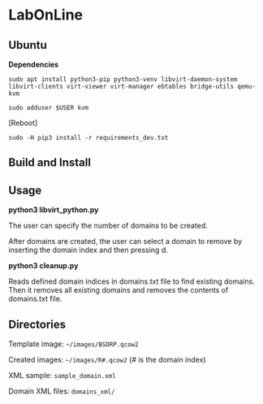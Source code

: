 # LabOnLine


## Ubuntu


**Dependencies**

`sudo apt install python3-pip python3-venv libvirt-daemon-system libvirt-clients virt-viewer virt-manager ebtables bridge-utils qemu-kvm`

`sudo adduser $USER kvm`

[Reboot]

`sudo -H pip3 install -r requirements_dev.txt`


## Build and Install


## Usage

**python3 libvirt_python.py**

The user can specify the number of domains to be created.

After domains are created, the user can select a domain to remove by inserting the domain index and then pressing d.


**python3 cleanup.py**

Reads defined domain indices in domains.txt file to find existing domains.
Then it removes all existing domains and removes the contents of domains.txt file.


## Directories

Template image: `~/images/BSDRP.qcow2`

Created images: `~/images/R#.qcow2`   (# is the domain index)

XML sample: `sample_domain.xml`

Domain XML files: `domains_xml/`
